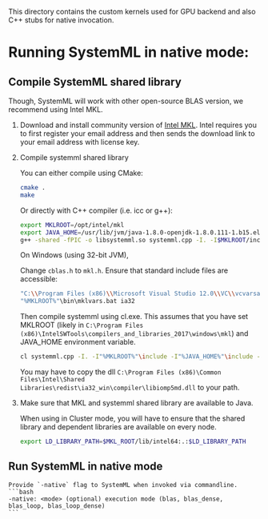 <!--
{% comment %}
Licensed to the Apache Software Foundation (ASF) under one or more
contributor license agreements.  See the NOTICE file distributed with
this work for additional information regarding copyright ownership.
The ASF licenses this file to you under the Apache License, Version 2.0
(the "License"); you may not use this file except in compliance with
the License.  You may obtain a copy of the License at

http://www.apache.org/licenses/LICENSE-2.0

Unless required by applicable law or agreed to in writing, software
distributed under the License is distributed on an "AS IS" BASIS,
WITHOUT WARRANTIES OR CONDITIONS OF ANY KIND, either express or implied.
See the License for the specific language governing permissions and
limitations under the License.
{% endcomment %}
-->

This directory contains the custom kernels used for GPU backend and also C++ stubs for native invocation.

# Running SystemML in native mode:

## Compile SystemML shared library

Though, SystemML will work with other open-source BLAS version, we recommend using Intel MKL.

1. Download and install community version of [Intel MKL](https://software.intel.com/sites/campaigns/nest/). 
Intel requires you to first register your email address and then sends the download link to your email address
with license key. 

2. Compile systemml shared library

	You can either compile using CMake:
	```bash
	cmake .
	make
	```
	
	Or directly with C++ compiler (i.e. icc or g++):
	```bash
	export MKLROOT=/opt/intel/mkl
	export JAVA_HOME=/usr/lib/jvm/java-1.8.0-openjdk-1.8.0.111-1.b15.el7_2.x86_64
	g++ -shared -fPIC -o libsystemml.so systemml.cpp -I. -I$MKLROOT/include -I$JAVA_HOME/include -I$JAVA_HOME/include/linux -fopenmp -L$MKLROOT/lib/intel64/ -lmkl_rt -lm
	```
	
	On Windows (using 32-bit JVM),
	
	Change `cblas.h` to `mkl.h`.
	Ensure that standard include files are accessible:
	
	```bash
	"C:\\Program Files (x86)\\Microsoft Visual Studio 12.0\\VC\\vcvarsall.bat"
	"%MKLROOT%"\bin\mklvars.bat ia32
	```
	
	Then compile systemml using cl.exe. This assumes that you have set MKLROOT (likely in `C:\Program Files (x86)\IntelSWTools\compilers_and_libraries_2017\windows\mkl`)
	and JAVA_HOME environment variable.
	
	```bash
	cl systemml.cpp -I. -I"%MKLROOT%"\include -I"%JAVA_HOME%"\include -I"%JAVA_HOME%"\include\win32 -Fesystemml.dll -MD -LD "%MKLROOT%"\lib\ia32_win\mkl_intel_c_dll.lib "%MKLROOT%"\lib\ia32_win\mkl_intel_thread_dll.lib "%MKLROOT%"\lib\ia32_win\mkl_core_dll.lib 
	```
	
	You may have to copy the dll `C:\Program Files (x86)\Common Files\Intel\Shared Libraries\redist\ia32_win\compiler\libiomp5md.dll` to your path.
	
	

3. Make sure that MKL and systemml shared library are available to Java.
 
	When using in Cluster mode, you will have to ensure that the shared library and dependent libraries are available on every node. 
	
	```bash
	export LD_LIBRARY_PATH=$MKL_ROOT/lib/intel64:.:$LD_LIBRARY_PATH
	```

## Run SystemML in native mode

	Provide `-native` flag to SystemML when invoked via commandline.
	```bash
	-native: <mode> (optional) execution mode (blas, blas_dense, blas_loop, blas_loop_dense)
	```